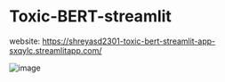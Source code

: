 # Toxic-BERT-streamlit

website: https://shreyasd2301-toxic-bert-streamlit-app-sxqylc.streamlitapp.com/

![image](https://user-images.githubusercontent.com/72890529/179052042-b4d21cbc-bb08-4cca-b14f-0cffba22aec8.png)
